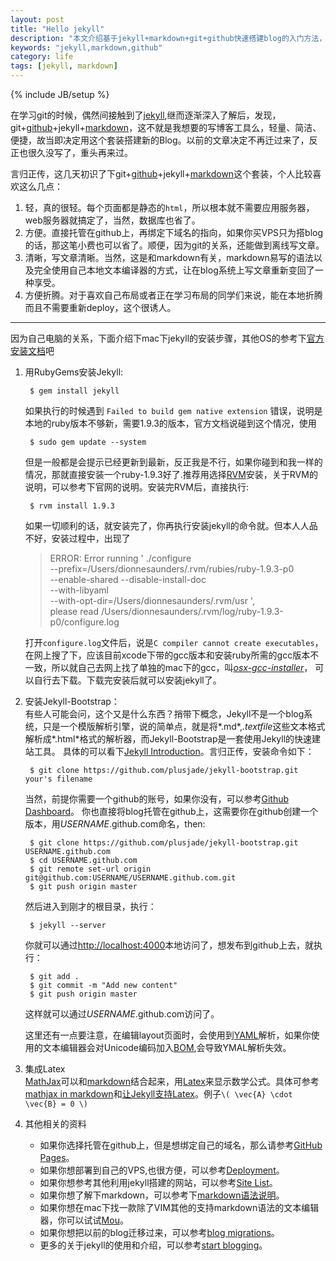 ```yaml
---
layout: post
title: "Hello jekyll"
description: "本文介绍基于jekyll+markdown+git+github快速搭建blog的入门方法，以及自己对此的一些认识和相关资料的官方文档。"
keywords: "jekyll,markdown,github"
category: life
tags: [jekyll, markdown]
---
```

{% include JB/setup %}

在学习git的时候，偶然间接触到了[jekyll][1],继而逐渐深入了解后，发现，git+[github][2]+jekyll+[markdown][3]，这不就是我想要的写博客工具么，轻量、简洁、便捷，故当即决定用这个套装搭建新的Blog。以前的文章决定不再迁过来了，反正也很久没写了，重头再来过。  

言归正传，这几天初识了下git+[github][2]+jekyll+[markdown][3]这个套装，个人比较喜欢这么几点： 

1. 轻，真的很轻。每个页面都是静态的`html`，所以根本就不需要应用服务器，web服务器就搞定了，当然，数据库也省了。
2. 方便。直接托管在github上，再绑定下域名的指向，如果你买VPS只为搭blog的话，那这笔小费也可以省了。顺便，因为git的关系，还能做到离线写文章。
3. 清晰，写文章清晰。当然，这是和markdown有关，markdown易写的语法以及完全使用自己本地文本编译器的方式，让在blog系统上写文章重新变回了一种享受。
4. 方便折腾。对于喜欢自己布局或者正在学习布局的同学们来说，能在本地折腾而且不需要重新deploy，这个很诱人。
 
<!--break-->

---------  

因为自己电脑的关系，下面介绍下mac下jekyll的安装步骤，其他OS的参考下[官方安装文档][4]吧

1. 用RubyGems安装Jekyll:

		$ gem install jekyll
	如果执行的时候遇到  `Failed to build gem native extension` 错误，说明是本地的ruby版本不够新，需要1.9.3的版本，官方文档说碰到这个情况，使用
			
		$ sudo gem update --system
	但是一般都是会提示已经更新到最新，反正我是不行，如果你碰到和我一样的情况，那就直接安装一个ruby-1.9.3好了.推荐用选择[RVM][5]安装，关于RVM的说明，可以参考下官网的说明。安装完RVM后，直接执行:
		
		$ rvm install 1.9.3
	如果一切顺利的话，就安装完了，你再执行安装jekyll的命令就。但本人人品不好，安装过程中，出现了  

	>ERROR: Error running \' ./configure  
	>--prefix=/Users/dionnesaunders/.rvm/rubies/ruby-1.9.3-p0  
	>--enable-shared --disable-install-doc  
	>--with-libyaml   
	>--with-opt-dir=/Users/dionnesaunders/.rvm/usr \',  
	>please read /Users/dionnesaunders/.rvm/log/ruby-1.9.3-p0/configure.log

	打开`configure.log`文件后，说是`C compiler cannot create executables`，在网上搜了下，应该目前xcode下带的gcc版本和安装ruby所需的gcc版本不一致，所以就自己去网上找了单独的mac下的gcc，叫[*osx-gcc-installer*][6]，
	可以自行去下载。下载完安装后就可以安装jekyll了。  

2. 安装Jekyll-Bootstrap：  
有些人可能会问，这个又是什么东西？捎带下概念，Jekyll不是一个blog系统，只是一个模版解析引擎，说的简单点，就是将*.md*,*.textfile*这些文本格式解析成*.html*格式的解析器，而Jekyll-Bootstrap是一套使用Jekyll的快速建站工具。
具体的可以看下[Jekyll Introduction][7]。言归正传，安装命令如下：
	 
		$ git clone https://github.com/plusjade/jekyll-bootstrap.git  your's filename
	当然，前提你需要一个github的账号，如果你没有，可以参考[Github Dashboard][8]。
	你也直接将blog托管在github上，这需要你在github创建一个版本，用*USERNAME*.github.com命名，then:
		
		$ git clone https://github.com/plusjade/jekyll-bootstrap.git USERNAME.github.com
		$ cd USERNAME.github.com
		$ git remote set-url origin git@github.com:USERNAME/USERNAME.github.com.git
		$ git push origin master

	然后进入到刚才的根目录，执行：

		$ jekyll --server
	你就可以通过<http://localhost:4000>本地访问了，想发布到github上去，就执行：
	
		$ git add .
		$ git commit -m "Add new content"
		$ git push origin master
	这样就可以通过*USERNAME*.github.com访问了。
	
	这里还有一点要注意，在编辑layout页面时，会使用到[YAML][16]解析，如果你使用的文本编辑器会对Unicode编码加入[BOM][17],会导致YMAL解析失效。
	
3. 集成Latex  
[MathJax][19]可以和[markdown][3]结合起来，用[Latex][18]来显示数学公式。具体可参考[mathjax in markdown][20]和[让Jekyll支持Latex][21]。例子`\( \vec{A} \cdot \vec{B} = 0 \)`

4. 其他相关的资料 
    * 如果你选择托管在github上，但是想绑定自己的域名，那么请参考[GitHub Pages][9]。
    * 如果你想部署到自己的VPS,也很方便，可以参考[Deployment][10]。
    * 如果你想参考其他利用jekyll搭建的网站，可以参考[Site List][11]。
    * 如果你想了解下markdown，可以参考下[markdown语法说明][12]。
    * 如果你想在mac下找一款除了VIM其他的支持markdown语法的文本编辑器，你可以试试[Mou][13]。
    * 如果你想把以前的blog迁移过来，可以参考[blog migrations][15]。
    * 更多的关于jekyll的使用和介绍，可以参考[start blogging][14]。
		

[1]: http://jekyllrb.com/ "jekyll官网"
[2]: https://github.com/ "github官网"
[3]: http://daringfireball.net/projects/markdown/ "markdown参考"
[4]: https://github.com/mojombo/jekyll/wiki/Install "jekyll官网安装文档"
[5]: https://rvm.io/ "rvm官网"
[6]: https://github.com/kennethreitz/osx-gcc-installer/downloads
[7]: http://jekyllbootstrap.com/lessons/jekyll-introduction.html "Jekyll的官网说明"
[8]: https://github.com/ "Github官网"
[9]: http://help.github.com/pages/ "jekyll,如何绑定自己的域名"
[10]: https://github.com/mojombo/jekyll/wiki/Deployment "jekyll,自定义部署"
[11]: https://github.com/mojombo/jekyll/wiki/Sites "jekyll,实例网站"
[12]: http://markdown.tw/#philosophy "markdown语法说明"
[13]: http://mouapp.com/ 
[14]: http://jekyllbootstrap.com/usage/index.html "jekyll入门介绍"
[15]: https://github.com/mojombo/jekyll/wiki/Blog-Migrations "关于blog的迁移"
[16]: https://github.com/mojombo/jekyll/wiki/yaml-front-matter "YAML Front Matter"
[17]: http://www.w3.org/International/questions/qa-utf8-bom "The byte-order mark (BOM) in HTML"
[18]: http://www.latex-project.org/
[19]: http://www.mathjax.org/
[20]: http://doswa.com/2011/07/20/mathjax-in-markdown.html
[21]: http://blog.drowcoder.me/Blog/2012/07/23/latex-in-jekyll/
